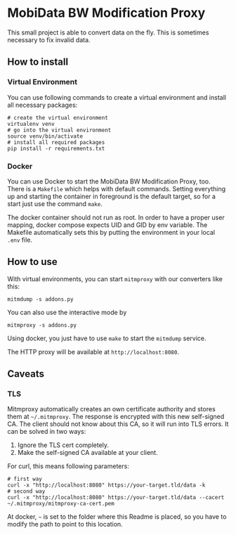 # MobiData BW Modification Proxy

This small project is able to convert data on the fly. This is sometimes necessary to fix invalid data.

## How to install

### Virtual Environment

You can use following commands to create a virtual environment and install all necessary packages:

```shell
# create the virtual environment
virtualenv venv
# go into the virtual environment
source venv/bin/activate
# install all required packages
pip install -r requirements.txt
```

### Docker

You can use Docker to start the MobiData BW Modification Proxy, too. There is a `Makefile` which helps with default
commands. Setting everything up and starting the container in foreground is the default target, so for a start just 
use the command `make`.

The docker container should not run as root. In order to have a proper user mapping, docker compose expects UID and GID
by env variable. The Makefile automatically sets this by putting the environment in your local `.env` file.


## How to use

With virtual environments, you can start `mitmproxy` with our converters like this:

```shell
mitmdump -s addons.py
```

You can also use the interactive mode by

```shell
mitmproxy -s addons.py
```


Using docker, you just have to use `make` to start the `mitmdump` service.

The HTTP proxy will be available at `http://localhost:8080`.


## Caveats

### TLS

Mitmproxy automatically creates an own certificate authority and stores them at `~/.mitmproxy`. The response is encrypted 
with this new self-signed CA. The client should not know about this CA, so it will run into TLS errors. It can be
solved in two ways:

1) Ignore the TLS cert completely.
2) Make the self-signed CA available at your client.

For curl, this means following parameters:

```shell
# first way
curl -x "http://localhost:8080" https://your-target.tld/data -k
# second way
curl -x "http://localhost:8080" https://your-target.tld/data --cacert ~/.mitmproxy/mitmproxy-ca-cert.pem
```

At docker, `~` is set to the folder where this Readme is placed, so you have to modify the path to point to this 
location. 
